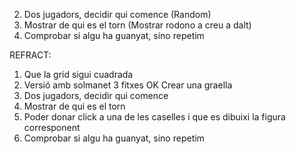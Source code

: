 2. Dos jugadors, decidir qui comence (Random)
3. Mostrar de qui es el torn (Mostrar rodono a creu a dalt)
5. Comprobar si algu ha guanyat, sino repetim 


REFRACT:
1. Que la grid sigui cuadrada
2. Versió amb solmanet 3 fitxes
OK Crear una graella
2. Dos jugadors, decidir qui comence
3. Mostrar de qui es el torn 
4. Poder donar click a una de les caselles i que es dibuixi la figura corresponent
5. Comprobar si algu ha guanyat, sino repetim
<div class="cell" id="1"></div>
        <div class="cell" id="2"></div> <divclass="cell" id="3"></div>
        <div class="cell" id="4"></div>
        <div class="cell" id="5"></div>
        <div class="cell" id="6"></div>
        <div class="cell" id="7"></div>
        <div class="cell" id="8"></div>
        <div class="cell" id="9"></div>